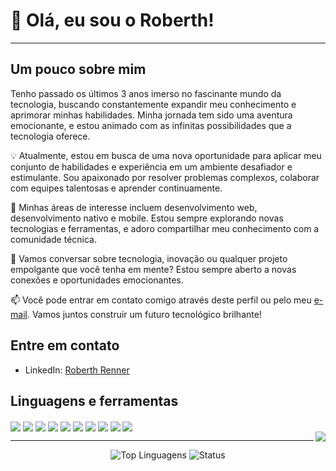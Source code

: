 
<!--
**DevRobh/DevRobh** is a ✨ _special_ ✨ repository because its `README.md` (this file) appears on your GitHub profile.

Here are some ideas to get you started:

- 🔭 I’m currently working on ...
- 🌱 I’m currently learning ...
- 👯 I’m looking to collaborate on ...
- 🤔 I’m looking for help with ...
- 💬 Ask me about ...
- 📫 How to reach me: ...
- 😄 Pronouns: ...
- ⚡ Fun fact: ...
-->
<h1>👋 Olá, eu sou o Roberth!</h1>
         
<hr>

## Um pouco sobre mim          


Tenho passado os últimos 3 anos imerso no fascinante mundo da tecnologia, buscando constantemente expandir meu conhecimento e aprimorar minhas habilidades. Minha jornada tem sido uma aventura emocionante, e estou animado com as infinitas possibilidades que a tecnologia oferece.

💡 Atualmente, estou em busca de uma nova oportunidade para aplicar meu conjunto de habilidades e experiência em um ambiente desafiador e estimulante. Sou apaixonado por resolver problemas complexos, colaborar com equipes talentosas e aprender continuamente.

🚀 Minhas áreas de interesse incluem desenvolvimento web, desenvolvimento nativo e mobile. Estou sempre explorando novas tecnologias e ferramentas, e adoro compartilhar meu conhecimento com a comunidade técnica.

💬 Vamos conversar sobre tecnologia, inovação ou qualquer projeto empolgante que você tenha em mente? Estou sempre aberto a novas conexões e oportunidades emocionantes.

📫 Você pode entrar em contato comigo através deste perfil ou pelo meu [e-mail](roberth.renner12@gmail.com). Vamos juntos construir um futuro tecnológico brilhante!

## Entre em contato

- LinkedIn: [Roberth Renner](https://www.linkedin.com/in/roberth-renner-pinheiro-da-silva-b902241b9/)

 
<h2> <strong> Linguagens e ferramentas </strong> </h2>
<div>
    <img align="center" src="https://img.shields.io/badge/JavaScript-F7DF1E?style=for-the-badge&logo=javascript&logoColor=black">
    <img align="center" src="https://img.shields.io/badge/React-20232A?style=for-the-badge&logo=react&logoColor=61DAFB">
    <img align="center" src="https://img.shields.io/badge/react_native-%2320232a.svg?style=for-the-badge&logo=react&logoColor=%2361DAFB">
    <img align="center" src="https://img.shields.io/badge/Node.js-339933?style=for-the-badge&logo=nodedotjs&logoColor=white">
    <img align="center" src="https://img.shields.io/badge/HTML5-E34F26?style=for-the-badge&logo=html5&logoColor=white">
    <img align="center" src="https://img.shields.io/badge/CSS3-1572B6?style=for-the-badge&logo=css3&logoColor=white"> 
    <img align="center" src="https://img.shields.io/badge/Python-14354C?style=for-the-badge&logo=python&logoColor=white">
    <img align="center" src="https://img.shields.io/badge/C%2B%2B-00599C?style=for-the-badge&logo=c%2B%2B&logoColor=white">
    <img align="center" src="https://img.shields.io/badge/GIT-E44C30?style=for-the-badge&logo=git&logoColor=white">
    <img align="center" src="https://img.shields.io/badge/GitHub-100000?style=for-the-badge&logo=github&logoColor=white">
    <br>
    <img align="right" src="https://github.com/DevRobh/DevRobh/assets/64811534/f274a838-2c82-4ad6-873c-0a4520b50e54">
</div>

<hr>
<div align="center">
  
  ![Top Linguagens](https://github-readme-stats.vercel.app/api/top-langs/?username=DevRobh&layout=compact&theme=dracula&hide_border=true)
  ![Status](https://github-readme-stats.vercel.app/api?username=DevRobh&show_icons=true&hide_border=true&theme=dracula)
  
</div>
